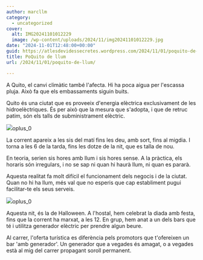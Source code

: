```yaml
---
author: marcllm
category:
  - uncategorized
cover:
  alt: IMG20241101012229
  image: /wp-content/uploads/2024/11/img20241101012229.jpg
date: "2024-11-01T12:48:00+00:00"
guid: https://atlesdevidessecretes.wordpress.com/2024/11/01/poquito-de-llum/
title: PoQuito de llum
url: /2024/11/01/poquito-de-llum/

---
```

A Quito, el canvi climàtic també l'afecta. Hi ha poca aigua per l'escassa pluja. Això fa que els embassaments siguin buits.

Quito és una ciutat que es proveeix d'energia elèctrica exclusivament de les hidroelèctriques. És per això que la mesura que s'adopta, i que de retruc patim, són els talls de subministrament elèctric.

![](/wp-content/uploads/2024/11/image-1.jpg?w=1024)oplus\_0

La corrent apareix a les sis del matí fins les deu, amb sort, fins al migdia. I torna a les 6 de la tarda, fins les dotze de la nit, que es talla de nou.

En teoria, serien sis hores amb llum i sis hores sense. A la pràctica, els horaris són irregulars, i no se sap ni quan hi haurà llum, ni quan es pararà.

Aquesta realitat fa molt difícil el funcionament dels negocis i de la ciutat. Quan no hi ha llum, més val que no esperis que cap establiment pugui facilitar-te els seus serveis.

![](/wp-content/uploads/2024/11/image-2.jpg?w=1024)oplus\_0

Aquesta nit, és la de Halloween. A l'hostal, hem celebrat la diada amb festa, fins que la corrent ha marxat, a les 12. En grup, hem anat a un dels bars que té i utilitza generador elèctric per prendre algun beure.

Al carrer, l'oferta turística es diferència pels promotors que t'ofereixen un bar 'amb generador'. Un generador que a vegades és amagat, o a vegades està al mig del carrer propagant soroll permanent.
